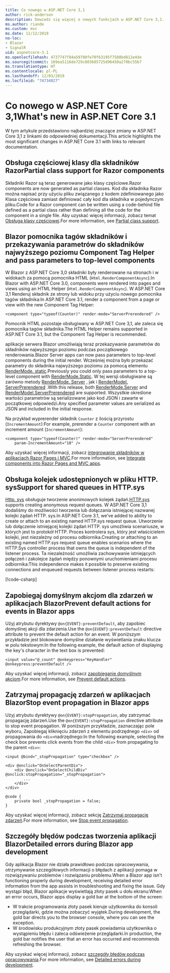 ```yaml
---
title: Co nowego w ASP.NET Core 3,1
author: rick-anderson
description: Dowiedz się więcej o nowych funkcjach w ASP.NET Core 3,1.
ms.author: riande
ms.custom: mvc
ms.date: 11/12/2019
no-loc:
- Blazor
- SignalR
uid: aspnetcore-3.1
ms.openlocfilehash: 4737747f84a59780fe70f63195f7580bd812e4de
ms.sourcegitcommit: 169ea5116de729c803685725d96450a270bc55b7
ms.translationtype: HT
ms.contentlocale: pl-PL
ms.lasthandoff: 12/03/2019
ms.locfileid: "74734027"
---
```

# <a name="whats-new-in-aspnet-core-31"></a><span data-ttu-id="12c99-103">Co nowego w ASP.NET Core 3,1</span><span class="sxs-lookup"><span data-stu-id="12c99-103">What's new in ASP.NET Core 3.1</span></span>

<span data-ttu-id="12c99-104">W tym artykule przedstawiono najbardziej znaczące zmiany w ASP.NET Core 3,1 z linkami do odpowiedniej dokumentacji.</span><span class="sxs-lookup"><span data-stu-id="12c99-104">This article highlights the most significant changes in ASP.NET Core 3.1 with links to relevant documentation.</span></span>

## <a name="partial-class-support-for-razor-components"></a><span data-ttu-id="12c99-105">Obsługa częściowej klasy dla składników Razor</span><span class="sxs-lookup"><span data-stu-id="12c99-105">Partial class support for Razor components</span></span>

<span data-ttu-id="12c99-106">Składniki Razor są teraz generowane jako klasy częściowe.</span><span class="sxs-lookup"><span data-stu-id="12c99-106">Razor components are now generated as partial classes.</span></span> <span data-ttu-id="12c99-107">Kod dla składnika Razor można napisać przy użyciu pliku związanego z kodem zdefiniowanego jako Klasa częściowa zamiast definiować cały kod dla składnika w pojedynczym pliku.</span><span class="sxs-lookup"><span data-stu-id="12c99-107">Code for a Razor component can be written using a code-behind file defined as a partial class rather than defining all the code for the component in a single file.</span></span> <span data-ttu-id="12c99-108">Aby uzyskać więcej informacji, zobacz temat [Obsługa klasy częściowej](xref:blazor/components#partial-class-support).</span><span class="sxs-lookup"><span data-stu-id="12c99-108">For more information, see [Partial class support](xref:blazor/components#partial-class-support).</span></span>

## <a name="opno-locblazor-component-tag-helper-and-pass-parameters-to-top-level-components"></a>Blazor<span data-ttu-id="12c99-109"> pomocnika tagów składników i przekazywania parametrów do składników najwyższego poziomu</span><span class="sxs-lookup"><span data-stu-id="12c99-109"> Component Tag Helper and pass parameters to top-level components</span></span>

<span data-ttu-id="12c99-110">W Blazor z ASP.NET Core 3,0 składniki były renderowane na stronach i w widokach za pomocą pomocnika HTML (`Html.RenderComponentAsync`).</span><span class="sxs-lookup"><span data-stu-id="12c99-110">In Blazor with ASP.NET Core 3.0, components were rendered into pages and views using an HTML Helper (`Html.RenderComponentAsync`).</span></span> <span data-ttu-id="12c99-111">W ASP.NET Core 3,1 Renderuj składnik ze strony lub widoku przy użyciu nowego pomocnika tagów składnika:</span><span class="sxs-lookup"><span data-stu-id="12c99-111">In ASP.NET Core 3.1, render a component from a page or view with the new Component Tag Helper:</span></span>

```razor
<component type="typeof(Counter)" render-mode="ServerPrerendered" />
```

<span data-ttu-id="12c99-112">Pomocnik HTML pozostaje obsługiwany w ASP.NET Core 3,1, ale zaleca się pomocnika tagów składnika.</span><span class="sxs-lookup"><span data-stu-id="12c99-112">The HTML Helper remains supported in ASP.NET Core 3.1, but the Component Tag Helper is recommended.</span></span>

<span data-ttu-id="12c99-113">aplikacje serwera Blazor umożliwiają teraz przekazywanie parametrów do składników najwyższego poziomu podczas początkowego renderowania.</span><span class="sxs-lookup"><span data-stu-id="12c99-113">Blazor Server apps can now pass parameters to top-level components during the initial render.</span></span> <span data-ttu-id="12c99-114">Wcześniej można było przekazać parametry do składnika najwyższego poziomu za pomocą elementu [RenderMode. static](xref:Microsoft.AspNetCore.Mvc.Rendering.RenderMode.Static).</span><span class="sxs-lookup"><span data-stu-id="12c99-114">Previously you could only pass parameters to a top-level component with [RenderMode.Static](xref:Microsoft.AspNetCore.Mvc.Rendering.RenderMode.Static).</span></span> <span data-ttu-id="12c99-115">W tej wersji obsługiwane są zarówno metody [RenderMode. Server](xref:Microsoft.AspNetCore.Mvc.Rendering.RenderMode.Server) , jak i [RenderModel. ServerPrerendered](xref:Microsoft.AspNetCore.Mvc.Rendering.RenderMode.ServerPrerendered) .</span><span class="sxs-lookup"><span data-stu-id="12c99-115">With this release, both [RenderMode.Server](xref:Microsoft.AspNetCore.Mvc.Rendering.RenderMode.Server) and [RenderModel.ServerPrerendered](xref:Microsoft.AspNetCore.Mvc.Rendering.RenderMode.ServerPrerendered) are supported.</span></span> <span data-ttu-id="12c99-116">Wszystkie określone wartości parametrów są serializowane jako kod JSON i zawarte w początkowej odpowiedzi.</span><span class="sxs-lookup"><span data-stu-id="12c99-116">Any specified parameter values are serialized as JSON and included in the initial response.</span></span>

<span data-ttu-id="12c99-117">Na przykład wyprerender składnik `Counter` z ilością przyrostu (`IncrementAmount`):</span><span class="sxs-lookup"><span data-stu-id="12c99-117">For example, prerender a `Counter` component with an increment amount (`IncrementAmount`):</span></span>

```razor
<component type="typeof(Counter)" render-mode="ServerPrerendered" 
    param-IncrementAmount="10" />
```

<span data-ttu-id="12c99-118">Aby uzyskać więcej informacji, zobacz [integrowanie składników w aplikacjach Razor Pages i MVC](xref:blazor/components#integrate-components-into-razor-pages-and-mvc-apps).</span><span class="sxs-lookup"><span data-stu-id="12c99-118">For more information, see [Integrate components into Razor Pages and MVC apps](xref:blazor/components#integrate-components-into-razor-pages-and-mvc-apps).</span></span>

## <a name="support-for-shared-queues-in-httpsys"></a><span data-ttu-id="12c99-119">Obsługa kolejek udostępnionych w pliku HTTP. sys</span><span class="sxs-lookup"><span data-stu-id="12c99-119">Support for shared queues in HTTP.sys</span></span>

<span data-ttu-id="12c99-120">[Http. sys](xref:fundamentals/servers/httpsys) obsługuje tworzenie anonimowych kolejek żądań.</span><span class="sxs-lookup"><span data-stu-id="12c99-120">[HTTP.sys](xref:fundamentals/servers/httpsys) supports creating anonymous request queues.</span></span> <span data-ttu-id="12c99-121">W ASP.NET Core 3,1 dodaliśmy do możliwości tworzenia lub dołączania istniejącej nazwanej kolejki żądań HTTP. sys.</span><span class="sxs-lookup"><span data-stu-id="12c99-121">In ASP.NET Core 3.1, we’ve added to ability to create or attach to an existing named HTTP.sys request queue.</span></span> <span data-ttu-id="12c99-122">Utworzenie lub dołączenie istniejącej kolejki żądań HTTP. sys umożliwia scenariusze, w których jest to protokół HTTP. Proces kontrolera sys, który jest właścicielem kolejki, jest niezależny od procesu odbiornika.</span><span class="sxs-lookup"><span data-stu-id="12c99-122">Creating or attaching to an existing named HTTP.sys request queue enables scenarios where the HTTP.Sys controller process that owns the queue is independent of the listener process.</span></span> <span data-ttu-id="12c99-123">Ta niezależność umożliwia zachowywanie istniejących połączeń i zakolejce żądań między ponownymi uruchomieniami procesu odbiornika:</span><span class="sxs-lookup"><span data-stu-id="12c99-123">This independence makes it possible to preserve existing connections and enqueued requests between listener process restarts:</span></span>

[!code-csharp[](sample/Program.cs?name=snippet)]

<!-- TODO
## Breaking changes for SameSite cookies
-->

## <a name="prevent-default-actions-for-events-in-opno-locblazor-apps"></a><span data-ttu-id="12c99-124">Zapobiegaj domyślnym akcjom dla zdarzeń w aplikacjach Blazor</span><span class="sxs-lookup"><span data-stu-id="12c99-124">Prevent default actions for events in Blazor apps</span></span>

<span data-ttu-id="12c99-125">Użyj atrybutu dyrektywy `@on{EVENT}:preventDefault`, aby zapobiec domyślnej akcji dla zdarzenia.</span><span class="sxs-lookup"><span data-stu-id="12c99-125">Use the `@on{EVENT}:preventDefault` directive attribute to prevent the default action for an event.</span></span> <span data-ttu-id="12c99-126">W poniższym przykładzie jest blokowane domyślne działanie wyświetlania znaku klucza w polu tekstowym:</span><span class="sxs-lookup"><span data-stu-id="12c99-126">In the following example, the default action of displaying the key's character in the text box is prevented:</span></span>

```razor
<input value="@_count" @onkeypress="KeyHandler" @onkeypress:preventDefault />
```

<span data-ttu-id="12c99-127">Aby uzyskać więcej informacji, zobacz [zapobieganie domyślnym akcjom](xref:blazor/components#prevent-default-actions).</span><span class="sxs-lookup"><span data-stu-id="12c99-127">For more information, see [Prevent default actions](xref:blazor/components#prevent-default-actions).</span></span>

## <a name="stop-event-propagation-in-opno-locblazor-apps"></a><span data-ttu-id="12c99-128">Zatrzymaj propagację zdarzeń w aplikacjach Blazor</span><span class="sxs-lookup"><span data-stu-id="12c99-128">Stop event propagation in Blazor apps</span></span>

<span data-ttu-id="12c99-129">Użyj atrybutu dyrektywy `@on{EVENT}:stopPropagation`, aby zatrzymać propagację zdarzeń.</span><span class="sxs-lookup"><span data-stu-id="12c99-129">Use the `@on{EVENT}:stopPropagation` directive attribute to stop event propagation.</span></span> <span data-ttu-id="12c99-130">W poniższym przykładzie, zaznaczając pole wyboru, Zapobiegaj kliknięciu zdarzeń z elementu podrzędnego `<div>` od propagowania do `<div>`nadrzędnego:</span><span class="sxs-lookup"><span data-stu-id="12c99-130">In the following example, selecting the check box prevents click events from the child `<div>` from propagating to the parent `<div>`:</span></span>

```razor
<input @bind="_stopPropagation" type="checkbox" />

<div @onclick="OnSelectParentDiv">
    <div @onclick="OnSelectChildDiv" @onclick:stopPropagation="_stopPropagation">
        ...
    </div>
</div>

@code {
    private bool _stopPropagation = false;
}
```

<span data-ttu-id="12c99-131">Aby uzyskać więcej informacji, zobacz sekcję [Zatrzymaj propagację zdarzeń](xref:blazor/components#stop-event-propagation).</span><span class="sxs-lookup"><span data-stu-id="12c99-131">For more information, see [Stop event propagation](xref:blazor/components#stop-event-propagation).</span></span>

## <a name="detailed-errors-during-opno-locblazor-app-development"></a><span data-ttu-id="12c99-132">Szczegóły błędów podczas tworzenia aplikacji Blazor</span><span class="sxs-lookup"><span data-stu-id="12c99-132">Detailed errors during Blazor app development</span></span>

<span data-ttu-id="12c99-133">Gdy aplikacja Blazor nie działa prawidłowo podczas opracowywania, otrzymywanie szczegółowych informacji o błędach z aplikacji pomaga w rozwiązywaniu problemów i rozwiązaniu problemu.</span><span class="sxs-lookup"><span data-stu-id="12c99-133">When a Blazor app isn't functioning properly during development, receiving detailed error information from the app assists in troubleshooting and fixing the issue.</span></span> <span data-ttu-id="12c99-134">Gdy wystąpi błąd, Blazor aplikacje wyświetlają złoty pasek u dołu ekranu:</span><span class="sxs-lookup"><span data-stu-id="12c99-134">When an error occurs, Blazor apps display a gold bar at the bottom of the screen:</span></span>

* <span data-ttu-id="12c99-135">W trakcie programowania złoty pasek kieruje użytkownika do konsoli przeglądarki, gdzie można zobaczyć wyjątek.</span><span class="sxs-lookup"><span data-stu-id="12c99-135">During development, the gold bar directs you to the browser console, where you can see the exception.</span></span>
* <span data-ttu-id="12c99-136">W środowisku produkcyjnym złoty pasek powiadamia użytkownika o wystąpieniu błędu i zaleca odświeżenie przeglądarki.</span><span class="sxs-lookup"><span data-stu-id="12c99-136">In production, the gold bar notifies the user that an error has occurred and recommends refreshing the browser.</span></span>

<span data-ttu-id="12c99-137">Aby uzyskać więcej informacji, zobacz [szczegóły błędów podczas opracowywania](xref:blazor/handle-errors#detailed-errors-during-development).</span><span class="sxs-lookup"><span data-stu-id="12c99-137">For more information, see [Detailed errors during development](xref:blazor/handle-errors#detailed-errors-during-development).</span></span>
